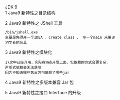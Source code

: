 JDK 9  
1 Java9 新特性之目录结构  

2 Java9 新特性之 JShell 工具

    /bin/jshell.exe
    主要是免得开一个IDEA ，create class ， 写一个main 来编译
    初学者的玩具
    
3 Java9 新特性之模块化  

    17之中已经弃用，实际在Web开发上面，包依赖的方式会更复杂，
    声明式依赖会无法落地
    因为不知道哪些第三方包依赖了哪些jar


4 Java9 新特性之多版本兼容 Jar 包  

5 Java9 新特性之接口 Interface 的升级